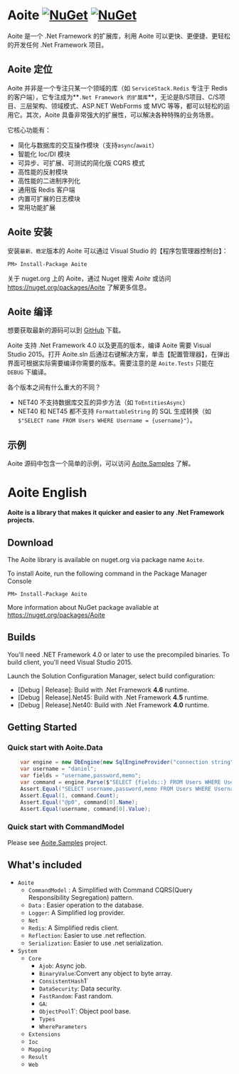 ﻿# Aoite [![NuGet](https://img.shields.io/nuget/v/Aoite.svg)](https://www.nuget.org/packages/Aoite) [![NuGet](https://img.shields.io/nuget/dt/Aoite.svg)](https://www.nuget.org/packages/Aoite/)



Aoite 是一个 .Net Framework 的扩展库，利用 Aoite 可以更快、更便捷、更轻松的开发任何 .Net Framework 项目。

## Aoite 定位

Aoite 并非是一个专注只某一个领域的库（如 `ServiceStack.Redis` 专注于 Redis 的客户端），它专注成为**`.Net Framework 的扩展库`**，无论是B/S项目、C/S项目、三层架构、领域模式、ASP.NET WebForms 或 MVC 等等，都可以轻松的运用它。其次，Aoite 具备非常强大的扩展性，可以解决各种特殊的业务场景。

它核心功能有：

- 简化与数据库的交互操作模块（支持`async`/`await`）
- 智能化 Ioc/DI 模块
- 可异步、可扩展、可测试的简化版 CQRS 模式
- 高性能的反射模块
- 高性能的二进制序列化
- 通用版 Redis 客户端
- 内置可扩展的日志模块
- 常用功能扩展

## Aoite 安装

安装`最新、稳定`版本的 Aoite 可以通过 Visual Studio 的【程序包管理器控制台】：


    PM> Install-Package Aoite

关于 nuget.org 上的 Aoite，通过 Nuget 搜索 _Aoite_ 或访问 https://nuget.org/packages/Aoite 了解更多信息。

## Aoite 编译

想要获取最新的源码可以到 [GitHub](https://github.com/treenew/Aoite) 下载。

Aoite 支持 .Net Framework 4.0 以及更高的版本，编译 Aoite 需要 Visual Studio 2015。打开 Aoite.sln 后通过右键解决方案，单击【配置管理器】，在弹出界面可根据实际需要编译你需要的版本。需要注意的是 `Aoite.Tests` 只能在 `DEBUG` 下编译。

各个版本之间有什么重大的不同？

+ NET40 不支持数据库交互的异步方法（如 `ToEntitiesAsync`）
+ NET40 和 NET45 都不支持 `FormattableString` 的 SQL 生成转换（如`$"SELECT name FROM Users WHERE Username = {username}"`）。

## 示例

Aoite 源码中包含一个简单的示例，可以访问  [Aoite.Samples](https://github.com/treenew/Aoite/tree/master/tests/Aoite.Samples) 了解。


# Aoite English

**Aoite is a library that makes it quicker and easier to any .Net Framework projects.**


## Download

The Aoite library is available on nuget.org via package name `Aoite`.

To install Aoite, run the following command in the Package Manager Console

    PM> Install-Package Aoite

More information about NuGet package avaliable at https://nuget.org/packages/Aoite

## Builds

You'll need .NET Framework 4.0 or later to use the precompiled binaries. To build client, you'll need Visual Studio 2015.

Launch the Solution Configuration Manager, select build configuration:

- [Debug | Release]: Build with .Net Framework **4.6** runtime.
- [Debug | Release].Net45: Build with .Net Framework **4.5** runtime.
- [Debug | Release].Net40: Build with .Net Framework **4.0** runtime.

## Getting Started

### Quick start with Aoite.Data

```c#
    var engine = new DbEngine(new SqlEngineProvider("connection string"));
    var username = "daniel";
    var fields = "username,password,memo";
    var command = engine.Parse($"SELECT {fields::} FROM Users WHERE Username = {username}");
    Assert.Equal("SELECT username,password,memo FROM Users WHERE Username = @p0", command.Text);
    Assert.Equal(1, command.Count);
    Assert.Equal("@p0", command[0].Name);
    Assert.Equal(username, command[0].Value);
```

### Quick start with CommandModel

Please see [Aoite.Samples](https://github.com/treenew/Aoite/tree/master/tests/Aoite.Samples) project.

## What's included

+ `Aoite`
    - `CommandModel` : A Simplified with Command CQRS(Query Responsibility Segregation) pattern.
    - `Data` : Easier operation to the database.
    - `Logger`: A Simplified log provider.
    - `Net`
    - `Redis`: A Simplified redis client.
    - `Reflection`: Easier to use .net reflection.
    - `Serialization`: Easier to use .net serialization.
+ `System`
    - `Core`
        - `Ajob`: Async job.
        - `BinaryValue`:Convert any object to byte array.
        - `ConsistentHash`1`
        - `DataSecurity`: Data security.
        - `FastRandom`: Fast random.
        - `GA`:
        - `ObjectPool`1`: Object pool base.
        - `Types`
        - `WhereParameters`
    - `Extensions`
    - `Ioc`
    - `Mapping`
    - `Result`
    - `Web`
